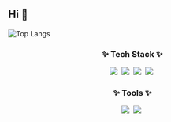 ## Hi 👋

![Top Langs](https://github-readme-stats.vercel.app/api/top-langs/?username=jjjabcd&layout=compact)


<h3 align="center">✨ Tech Stack ✨</h3>


<div align="center">
  <img src="https://img.shields.io/badge/PyTorch-EE4C2C?style=for-the-badge&logo=PyTorch&logoColor=white" />&nbsp
  <img src="https://img.shields.io/badge/python-3670A0?style=for-the-badge&logo=python&logoColor=ffdd54" />&nbsp
  <img src="https://img.shields.io/badge/pandas-150458.svg?style=for-the-badge&logo=pandas&logoColor=white" />&nbsp
  <img src="https://img.shields.io/badge/numpy-4d77cf.svg?style=for-the-badge&logo=numpy&logoColor=white" />&nbsp

</div>

<h3 align="center">✨ Tools ✨</h3>

<div align="center">
  <img src="https://img.shields.io/badge/jupyter-2C2C32.svg?style=for-the-badge&logo=jupyter&logoColor=white" />&nbsp
  <img src="https://img.shields.io/badge/ubuntu-E95420?style=for-the-badge&logo=Ubuntu&logoColor=white" />&nbsp  
</div>

